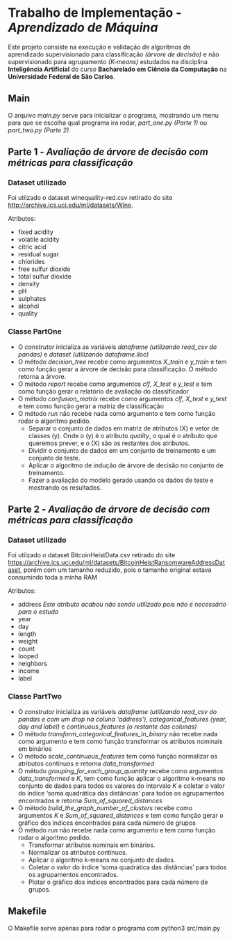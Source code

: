# **Trabalho de Implementação** - *Aprendizado de Máquina*

Este projeto consiste na execução e validação de algorítmos de aprendizado supervisionado para classificação *(árvore de decisão)* e não supervisionado para agrupamento *(K-means)* estudados na disciplina **Inteligência Artificial** do curso **Bacharelado em Ciência da Computação** na **Universidade Federal de São Carlos**.


## **Main**

O arquivo *main&#46;py* serve para inicializar o programa, mostrando um menu para que se escolha qual programa ira rodar, *part_one&#46;py (Parte 1)* ou *part_two&#46;py (Parte 2)*.

## **Parte 1** - *Avaliação de árvore de decisão com métricas para classificação*

### Dataset utilizado

Foi utilzado o dataset winequality-red.csv retirado do site http://archive.ics.uci.edu/ml/datasets/Wine.

Atributos:
- fixed acidity
- volatile acidity
- citric acid
- residual sugar
- chlorides
- free sulfur dioxide
- total sulfur dioxide
- density
- pH
- sulphates
- alcohol
- quality

### Classe PartOne

- O *construtor* inicializa as variáveis *dataframe (utilizando read_csv do pandas)* e *dataset (utilizando dataframe.iloc)*
- O método *decision_tree* recebe como argumentos *X_train* e *y_train* e tem como função gerar a árvore de decisão para classificação. O método retorna a árvore.
- O método *report* recebe como argumentos *clf*, *X_test* e *y_test* e tem como função gerar o relatório de avaliação do classificador
- O método *confusion_matrix* recebe como argumentos *clf*, *X_test* e *y_test* e tem como função gerar a matriz de classificação
- O método *run* não recebe nada como argumento e tem como função rodar o algoritmo pedido.
  - Separar o conjunto de dados em matriz de atributos (X) e vetor de classes (y). Onde o (y) é o atributo *quality*, o qual é o atríbuto que queremos prever, e o (X) são os restantes dos atributos.
  - Dividir o conjunto de dados em um conjunto de treinamento e um conjunto de teste.
  - Aplicar o algoritmo de indução de árvore de decisão no conjunto de treinamento.
  - Fazer a avaliação do modelo gerado usando os dados de teste e mostrando os resultados.
  
## **Parte 2** - *Avaliação de árvore de decisão com métricas para classificação*

### Dataset utilizado

Foi utilzado o dataset BitcoinHeistData.csv retirado do site https://archive.ics.uci.edu/ml/datasets/BitcoinHeistRansomwareAddressDataset, porém com um tamanho reduzido, pois o tamanho original estava consumindo toda a minha RAM

Atributos:
- address *Este atríbuto acabou não sendo utilizado pois não é necessário para o estudo*
- year
- day
- length
- weight
- count
- looped
- neighbors
- income
- label

### Classe PartTwo

- O *construtor* inicializa as variáveis *dataframe (utilizando read_csv do pandas e com um drop na coluna 'address')*, *categorical_features (year, day and label)* e *continuous_features (o restante das colunas)*
- O método *transform_categorical_features_in_binary* não recebe nada como argumento e tem como função transformar os atributos nominais em binários
- O método *scale_continuous_features* tem como função normalizar os atributos contínuos e retorna *data_transformed*
- O método *grouping_for_each_group_quantity* recebe como argumentos *data_transformed* e *K*, tem como função aplicar o algoritmo k-means no conjunto de dados para todos os valores do intervalo *K* e coletar o valor do índice ‘soma quadrática das distâncias’ para todos os agrupamentos encontrados e retorna *Sum_of_squared_distances*
- O método *build_the_graph_number_of_clusters* recebe como argumentos *K* e *Sum_of_squared_distances* e tem como função gerar o gráfico dos índices encontrados para cada número de grupos
- O método *run* não recebe nada como argumento e tem como função rodar o algoritmo pedido.
  - Transformar atributos nominais em binários.
  - Normalizar os atributos contínuos.
  - Aplicar o algoritmo k-means no conjunto de dados.
  - Coletar o valor do índice ‘soma quadrática das distâncias’ para todos os agrupamentos encontrados.
  - Plotar o gráfico dos índices encontrados para cada número de grupos.

## Makefile

 O Makefile serve apenas para rodar o programa com python3 src/main.py
